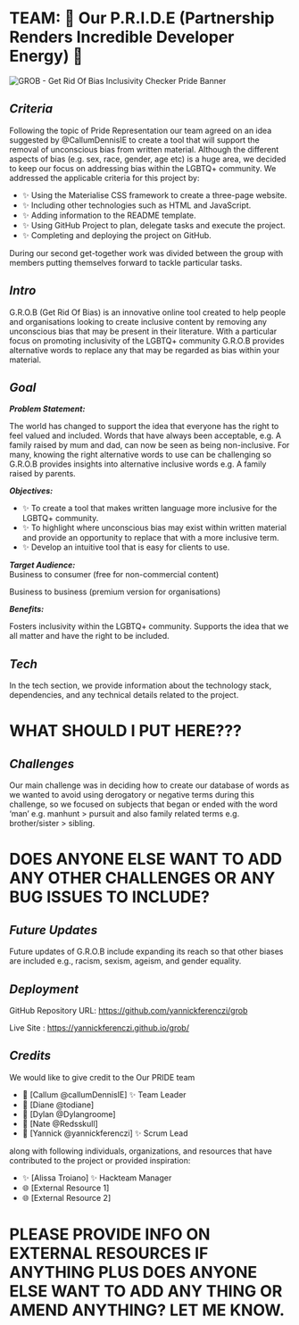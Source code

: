 # TEAM: 🌈 Our P.R.I.D.E (Partnership Renders Incredible Developer Energy) 🥳
![GROB - Get Rid Of Bias Inclusivity Checker Pride Banner](assets/images/rm-grob-header.webp)


## ***Criteria***

Following the topic of Pride Representation our team agreed on an idea suggested by @CallumDennisIE to create a tool that will support the removal of unconscious bias from written material. Although the different aspects of bias (e.g. sex, race, gender, age etc) is a huge area, we decided to keep our focus on addressing bias within the LGBTQ+ community. 
We addressed the applicable criteria for this project by:

- ✨ Using the Materialise CSS framework to create a three-page website.
- ✨ Including other technologies such as HTML and JavaScript.
- ✨ Adding information to the README template.
- ✨ Using GitHub Project to plan, delegate tasks and execute the project.
- ✨ Completing and deploying the project on GitHub.

During our second get-together work was divided between the group with members putting themselves forward to tackle particular tasks.

## ***Intro***
G.R.O.B (Get Rid Of Bias) is an innovative online tool created to help people and organisations looking to create inclusive content by removing any unconscious bias that may be present in their literature. With a particular focus on promoting inclusivity of the LGBTQ+ community G.R.O.B provides alternative words to replace any  that may be regarded as bias within your material.

## ***Goal***

***Problem Statement:***

The world has changed to support the idea that everyone has the right to feel valued and included. Words that have always been acceptable, e.g. A family raised by mum and dad, can now be seen as being non-inclusive. For many, knowing the right alternative words to use can be challenging so G.R.O.B provides insights into alternative inclusive words e.g. A family raised by parents.

***Objectives:***
- ✨ To create a tool that makes written language more inclusive for the LGBTQ+ community.
- ✨ To highlight where unconscious bias may exist within written material and provide an opportunity to replace that with a more inclusive term.
- ✨ Develop an intuitive tool that is easy for clients to use.

***Target Audience:***  
Business to consumer (free for non-commercial content)

Business to business (premium version for organisations)

***Benefits:***

Fosters inclusivity within the LGBTQ+ community.
Supports the idea that we all matter and have the right to be included.

## ***Tech***
In the tech section, we provide information about the technology stack, dependencies, and any technical details related to the project. 

# WHAT SHOULD I PUT HERE???

## ***Challenges***
Our main challenge was in deciding how to create our database of words as we wanted to avoid using derogatory or negative terms during this challenge, so we focused on subjects that began or ended with the word ‘man’ e.g. manhunt > pursuit and also family related terms e.g. brother/sister > sibling.

# DOES ANYONE ELSE WANT TO ADD ANY OTHER CHALLENGES OR ANY BUG ISSUES TO INCLUDE? 

## ***Future Updates***
Future updates of G.R.O.B include expanding its reach so that other biases are included e.g., racism, sexism, ageism, and gender equality. 

## ***Deployment***
GitHub Repository URL: https://github.com/yannickferenczi/grob 

Live Site : https://yannickferenczi.github.io/grob/ 


## ***Credits***
We would like to give credit to the Our PRIDE team 
- 🙌 [Callum @callumDennisIE] ✨ Team Leader
- 🙌 [Diane @todiane]
- 🙌 [Dylan @Dylangroome]
- 🙌 [Nate @Redsskull]
- 🙌 [Yannick @yannickferenczi] ✨ Scrum Lead 

along with following individuals, organizations, and resources that have contributed to the project or provided inspiration:
- ✨ [Alissa Troiano] ✨ Hackteam Manager
- 🌐 [External Resource 1]
- 🌐 [External Resource 2]


# PLEASE PROVIDE INFO ON EXTERNAL RESOURCES IF ANYTHING PLUS DOES ANYONE ELSE WANT TO ADD ANY THING OR AMEND ANYTHING? LET ME KNOW. 





